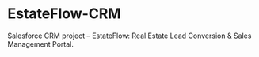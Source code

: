 # EstateFlow-CRM
Salesforce CRM project – EstateFlow: Real Estate Lead Conversion &amp; Sales Management Portal.
